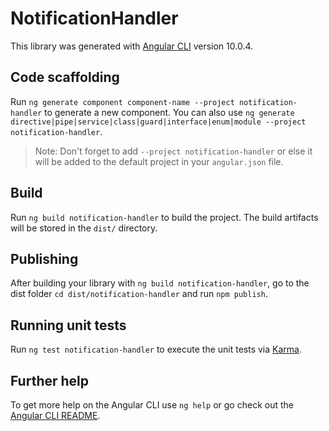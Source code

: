 # NotificationHandler

This library was generated with [Angular CLI](https://github.com/angular/angular-cli) version 10.0.4.

## Code scaffolding

Run `ng generate component component-name --project notification-handler` to generate a new component. You can also use `ng generate directive|pipe|service|class|guard|interface|enum|module --project notification-handler`.
> Note: Don't forget to add `--project notification-handler` or else it will be added to the default project in your `angular.json` file. 

## Build

Run `ng build notification-handler` to build the project. The build artifacts will be stored in the `dist/` directory.

## Publishing

After building your library with `ng build notification-handler`, go to the dist folder `cd dist/notification-handler` and run `npm publish`.

## Running unit tests

Run `ng test notification-handler` to execute the unit tests via [Karma](https://karma-runner.github.io).

## Further help

To get more help on the Angular CLI use `ng help` or go check out the [Angular CLI README](https://github.com/angular/angular-cli/blob/master/README.md).
